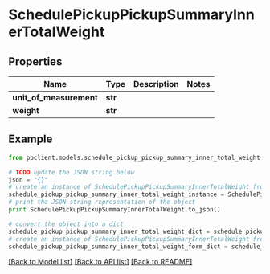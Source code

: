 # SchedulePickupPickupSummaryInnerTotalWeight


## Properties
Name | Type | Description | Notes
------------ | ------------- | ------------- | -------------
**unit_of_measurement** | **str** |  | 
**weight** | **str** |  | 

## Example

```python
from pbclient.models.schedule_pickup_pickup_summary_inner_total_weight import SchedulePickupPickupSummaryInnerTotalWeight

# TODO update the JSON string below
json = "{}"
# create an instance of SchedulePickupPickupSummaryInnerTotalWeight from a JSON string
schedule_pickup_pickup_summary_inner_total_weight_instance = SchedulePickupPickupSummaryInnerTotalWeight.from_json(json)
# print the JSON string representation of the object
print SchedulePickupPickupSummaryInnerTotalWeight.to_json()

# convert the object into a dict
schedule_pickup_pickup_summary_inner_total_weight_dict = schedule_pickup_pickup_summary_inner_total_weight_instance.to_dict()
# create an instance of SchedulePickupPickupSummaryInnerTotalWeight from a dict
schedule_pickup_pickup_summary_inner_total_weight_form_dict = schedule_pickup_pickup_summary_inner_total_weight.from_dict(schedule_pickup_pickup_summary_inner_total_weight_dict)
```
[[Back to Model list]](../README.md#documentation-for-models) [[Back to API list]](../README.md#documentation-for-api-endpoints) [[Back to README]](../README.md)


